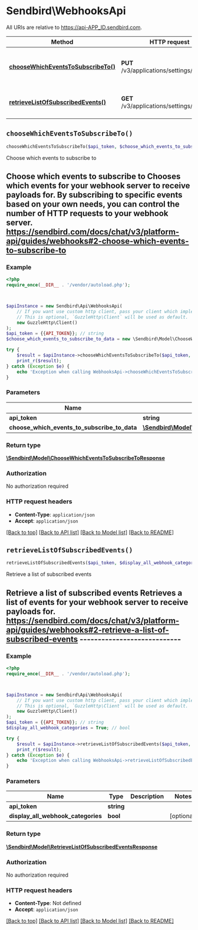 # Sendbird\WebhooksApi

All URIs are relative to https://api-APP_ID.sendbird.com.

Method | HTTP request | Description
------------- | ------------- | -------------
[**chooseWhichEventsToSubscribeTo()**](WebhooksApi.md#chooseWhichEventsToSubscribeTo) | **PUT** /v3/applications/settings/webhook | Choose which events to subscribe to
[**retrieveListOfSubscribedEvents()**](WebhooksApi.md#retrieveListOfSubscribedEvents) | **GET** /v3/applications/settings/webhook | Retrieve a list of subscribed events


## `chooseWhichEventsToSubscribeTo()`

```php
chooseWhichEventsToSubscribeTo($api_token, $choose_which_events_to_subscribe_to_data): \Sendbird\Model\ChooseWhichEventsToSubscribeToResponse
```

Choose which events to subscribe to

## Choose which events to subscribe to  Chooses which events for your webhook server to receive payloads for. By subscribing to specific events based on your own needs, you can control the number of HTTP requests to your webhook server.  https://sendbird.com/docs/chat/v3/platform-api/guides/webhooks#2-choose-which-events-to-subscribe-to

### Example

```php
<?php
require_once(__DIR__ . '/vendor/autoload.php');



$apiInstance = new Sendbird\Api\WebhooksApi(
    // If you want use custom http client, pass your client which implements `GuzzleHttp\ClientInterface`.
    // This is optional, `GuzzleHttp\Client` will be used as default.
    new GuzzleHttp\Client()
);
$api_token = {{API_TOKEN}}; // string
$choose_which_events_to_subscribe_to_data = new \Sendbird\Model\ChooseWhichEventsToSubscribeToData(); // \Sendbird\Model\ChooseWhichEventsToSubscribeToData

try {
    $result = $apiInstance->chooseWhichEventsToSubscribeTo($api_token, $choose_which_events_to_subscribe_to_data);
    print_r($result);
} catch (Exception $e) {
    echo 'Exception when calling WebhooksApi->chooseWhichEventsToSubscribeTo: ', $e->getMessage(), PHP_EOL;
}
```

### Parameters

Name | Type | Description  | Notes
------------- | ------------- | ------------- | -------------
 **api_token** | **string**|  |
 **choose_which_events_to_subscribe_to_data** | [**\Sendbird\Model\ChooseWhichEventsToSubscribeToData**](../Model/ChooseWhichEventsToSubscribeToData.md)|  | [optional]

### Return type

[**\Sendbird\Model\ChooseWhichEventsToSubscribeToResponse**](../Model/ChooseWhichEventsToSubscribeToResponse.md)

### Authorization

No authorization required

### HTTP request headers

- **Content-Type**: `application/json`
- **Accept**: `application/json`

[[Back to top]](#) [[Back to API list]](../../README.md#endpoints)
[[Back to Model list]](../../README.md#models)
[[Back to README]](../../README.md)

## `retrieveListOfSubscribedEvents()`

```php
retrieveListOfSubscribedEvents($api_token, $display_all_webhook_categories): \Sendbird\Model\RetrieveListOfSubscribedEventsResponse
```

Retrieve a list of subscribed events

## Retrieve a list of subscribed events  Retrieves a list of events for your webhook server to receive payloads for.  https://sendbird.com/docs/chat/v3/platform-api/guides/webhooks#2-retrieve-a-list-of-subscribed-events ----------------------------

### Example

```php
<?php
require_once(__DIR__ . '/vendor/autoload.php');



$apiInstance = new Sendbird\Api\WebhooksApi(
    // If you want use custom http client, pass your client which implements `GuzzleHttp\ClientInterface`.
    // This is optional, `GuzzleHttp\Client` will be used as default.
    new GuzzleHttp\Client()
);
$api_token = {{API_TOKEN}}; // string
$display_all_webhook_categories = True; // bool

try {
    $result = $apiInstance->retrieveListOfSubscribedEvents($api_token, $display_all_webhook_categories);
    print_r($result);
} catch (Exception $e) {
    echo 'Exception when calling WebhooksApi->retrieveListOfSubscribedEvents: ', $e->getMessage(), PHP_EOL;
}
```

### Parameters

Name | Type | Description  | Notes
------------- | ------------- | ------------- | -------------
 **api_token** | **string**|  |
 **display_all_webhook_categories** | **bool**|  | [optional]

### Return type

[**\Sendbird\Model\RetrieveListOfSubscribedEventsResponse**](../Model/RetrieveListOfSubscribedEventsResponse.md)

### Authorization

No authorization required

### HTTP request headers

- **Content-Type**: Not defined
- **Accept**: `application/json`

[[Back to top]](#) [[Back to API list]](../../README.md#endpoints)
[[Back to Model list]](../../README.md#models)
[[Back to README]](../../README.md)
